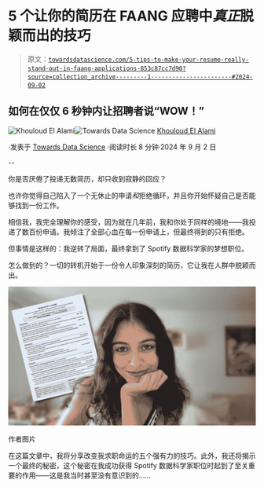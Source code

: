 # 5 个让你的简历在 FAANG 应聘中*真正*脱颖而出的技巧

> 原文：[`towardsdatascience.com/5-tips-to-make-your-resume-really-stand-out-in-faang-applications-853c87cc7d90?source=collection_archive---------1-----------------------#2024-09-02`](https://towardsdatascience.com/5-tips-to-make-your-resume-really-stand-out-in-faang-applications-853c87cc7d90?source=collection_archive---------1-----------------------#2024-09-02)

## 如何在仅仅 6 秒钟内让招聘者说“WOW！”

[](https://medium.com/@elalamik?source=post_page---byline--853c87cc7d90--------------------------------)![Khouloud El Alami](https://medium.com/@elalamik?source=post_page---byline--853c87cc7d90--------------------------------)[](https://towardsdatascience.com/?source=post_page---byline--853c87cc7d90--------------------------------)![Towards Data Science](https://towardsdatascience.com/?source=post_page---byline--853c87cc7d90--------------------------------) [Khouloud El Alami](https://medium.com/@elalamik?source=post_page---byline--853c87cc7d90--------------------------------)

·发表于 [Towards Data Science](https://towardsdatascience.com/?source=post_page---byline--853c87cc7d90--------------------------------) ·阅读时长 8 分钟·2024 年 9 月 2 日

--

你是否厌倦了投递无数简历，却只收到寂静的回应？

也许你觉得自己陷入了一个无休止的申请*和*拒绝循环，并且你开始怀疑自己是否能够找到一份工作。

相信我，我完全理解你的感受，因为就在几年前，我和你处于同样的境地——我投递了数百份申请。我倾注了全部心血在每一份申请上，但最终得到的只有拒绝。

但事情是这样的：我逆转了局面，最终拿到了 Spotify 数据科学家的梦想职位。

怎么做到的？一切的转机开始于一份令人印象深刻的简历，它让我在人群中脱颖而出。

![](img/a5ce00f2f144136de8aa3e82f0354241.png)

作者图片

在这篇文章中，我将分享改变我求职命运的五个强有力的技巧。此外，我还将揭示一个最终的秘密，这个秘密在我成功获得 Spotify 数据科学家职位时起到了至关重要的作用——这是我当时甚至没有意识到的……
